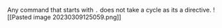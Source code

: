 Any command that starts with `.` does not take a cycle as its a directive.
![[Pasted image 20230309125059.png]]
